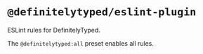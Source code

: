 # `@definitelytyped/eslint-plugin`

ESLint rules for DefinitelyTyped.

The `@definitelytyped:all` preset enables all rules.
